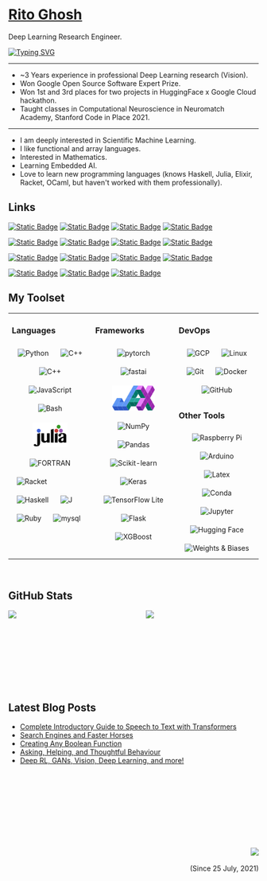 # [Rito Ghosh](https://ritog.github.io)

Deep Learning Research Engineer.

[![Typing SVG](https://readme-typing-svg.demolab.com?font=Cascadia+Code&duration=3000&pause=600&color=AFC5C2&center=true&vCenter=true&width=800&height=200&lines=Hi%2C+I+am+Rito;I+am+a+Research+Engineer+working+in+Vision+and+Deep+Learning.;I+am+deeply+interested+in+Non-Linear+Dynamics+and+chaos+theory%2C;artificial+life%2C+financial+programming%2C+and+Edge+AI.;I+like+functional+programming+and+Mathematics.;I+love+to+read%2C+write%2C+swim%2C+and+play+music.;Welcome+to+my+GitHub+profile!+%F0%9F%91%8B%F0%9F%8F%BC)](https://git.io/typing-svg)

____

* ~3 Years experience in professional Deep Learning research (Vision).
* Won Google Open Source Software Expert Prize.
* Won 1st and 3rd places for two projects in HuggingFace x Google Cloud hackathon.
* Taught classes in Computational Neuroscience in Neuromatch Academy, Stanford Code in Place 2021.

___

- I am deeply interested in Scientific Machine Learning.
- I like functional and array languages.
- Interested in Mathematics.
- Learning Embedded AI.
- Love to learn new programming languages (knows Haskell, Julia, Elixir, Racket, OCaml, but haven't worked with them professionally).


## Links

[![Static Badge](https://img.shields.io/badge/%40AllesistKode-_-blue?style=for-the-badge&logo=X&labelColor=blue&link=https%3A%2F%2Fx.com%2FAllesistKode)](https://x.com/AllesistKode) [![Static Badge](https://img.shields.io/badge/%F0%9F%93%84CV-Ritobrata_Ghosh-blue?style=for-the-badge&labelColor=blue&link=https%3A%2F%2Fritog.github.com)](https://ritog.github.io) [![Static Badge](https://img.shields.io/badge/ML_Blog-orange?style=for-the-badge&logo=github&link=https%3A%2F%2Fritog.github.io%2Fblog)](https://ritog.github.io/blog) [![Static Badge](https://img.shields.io/badge/%CA%95%E2%80%A2%E1%B4%A5%E2%80%A2%CA%94-Blog-orange?style=for-the-badge&labelColor=blue&color=grey&link=https%3A%2F%2Fconvoluted.bearblog.dev)](https://convoluted.bearblog.dev)

[![Static Badge](https://img.shields.io/badge/Mastodon-grey?style=for-the-badge&logo=mastodon&link=https%3A%2F%2Fmathstodon.xyz%2F%40rg)](https://mathstodon.xyz/@rg) [![Static Badge](https://img.shields.io/badge/YouTube-ritoLAB-green?style=flat-square&logo=youtube&link=https%3A%2F%2Fyoutube.com%2F%40ritoLAB)](https://youtube.com/@ritoLAB) [![Static Badge](https://img.shields.io/badge/Bluesky-cyan?style=for-the-badge&logo=bsky&link=https%3A%2F%2Fbsky.app%2Fprofile%2Fritog.bsky.social)](https://bsky.app/profile/ritog.bsky.social) [![Static Badge](https://img.shields.io/badge/%F0%9F%A4%97HuggingFace-orange?style=for-the-badge&link=https%3A%2F%2Fhuggingface.co%2Fritog)](https://huggingface.co/ritog)


[![Static Badge](https://img.shields.io/badge/Medium-black?style=for-the-badge&logo=medium&link=https%3A%2F%2Fritog.medium.com)](https://ritog.medium.com) [![Static Badge](https://img.shields.io/badge/LinkedIn-blue?style=for-the-badge&logo=linkedin&link=https%3A%2F%2Fwww.linkedin.com%2Fin%2Fritobrata-ghosh)](https://linkedin.com/in/ritobrata-ghosh) [![Static Badge](https://img.shields.io/badge/Substack-red?style=for-the-badge&logo=substack&link=https%3A%2F%2Frito.substack.com)](https://rito.substack.com) [![Static Badge](https://img.shields.io/badge/Kaggle-blue?style=for-the-badge&logo=kaggle&link=https%3A%2F%2Fkaggle.com%2Ftruthr)](https://kaggle.com/truthr)



[![Static Badge](https://img.shields.io/badge/Patreon-green?style=for-the-badge&logo=patreon&link=https%3A%2F%2Fpatreon.com%2Fritog)](https://patreon.com/ritog) [![Static Badge](https://img.shields.io/badge/liberapay-green?style=for-the-badge&logo=liberapay&link=https%3A%2F%2Fliberapay.com%2Fritog)](https://liberapay.com/ritog) [![Static Badge](https://img.shields.io/badge/Ko--Fi-green?style=for-the-badge&logo=ko-fi&link=https%3A%2F%2Fko-fi.com%2Fritog)](https://ko-fi.com/ritog)



## My Toolset  
<table><tr><td valign="top" width="33%">



### Languages  
<div align="center">  
<img style="margin: 10px" src="https://profilinator.rishav.dev/skills-assets/python-original.svg" alt="Python" height="50" />  
<img style="margin: 10px" src="https://upload.wikimedia.org/wikipedia/commons/1/18/ISO_C%2B%2B_Logo.svg" alt="C++" height="50" />
<img style="margin: 10px" src="https://upload.wikimedia.org/wikipedia/commons/1/18/C_Programming_Language.svg" alt="C++" height="50" />
<img style="margin: 10px" src="https://profilinator.rishav.dev/skills-assets/javascript-original.svg" alt="JavaScript" height="50" />  
<img style="margin: 10px" src="https://profilinator.rishav.dev/skills-assets/gnu_bash-icon.svg" alt="Bash" height="50" />
<img style="margin: 10px" src="https://raw.githubusercontent.com/JuliaLang/julia-logo-graphics/b5551ca7946b4a25746c045c15fbb8806610f8d0/images/julia-logo-color.svg" alt="julia" height="50" />
<img style="margin: 10px" src="https://upload.wikimedia.org/wikipedia/commons/b/b8/Fortran_logo.svg" alt="FORTRAN" height="50" />
</div>
<img style="margin: 10px" src="https://upload.wikimedia.org/wikipedia/commons/c/c1/Racket-logo.svg" alt="Racket" height="50" />
<img style="margin: 10px" src="https://i.imgur.com/2to3R2X.png" alt="Haskell" height="50" />
<img style="margin: 10px" src="https://i.imgur.com/6zmPfN2.png" alt="J" height="50" />
<img style="margin: 10px" src="https://upload.wikimedia.org/wikipedia/commons/7/73/Ruby_logo.svg" alt="Ruby" height="50" />
<img style="margin: 10px" src="https://www.mysql.com/common/logos/logo-mysql-170x115.png" alt="mysql" height="50" />
</td><td valign="top" width="33%">



### Frameworks  
<div align="center">
<img style="margin: 10px" src="https://profilinator.rishav.dev/skills-assets/pytorch-icon.svg" alt="pytorch" height="50" />
<img style="margin: 10px" src="https://i.imgur.com/Bp7m4sK.png" alt="fastai" height="50" />
<img style="margin: 10px" src="https://raw.githubusercontent.com/google/jax/36d06dbb61a0bdb27ca7d60de151284bb2543fbb/images/jax_logo.svg" alt="JAX" height="50" />
<img style="margin: 10px" src="https://upload.wikimedia.org/wikipedia/commons/3/31/NumPy_logo_2020.svg" alt="NumPy" height="50" />
<img style="margin: 10px" src="https://upload.wikimedia.org/wikipedia/commons/e/ed/Pandas_logo.svg" alt="Pandas" height="50" />
<img style="margin: 10px" src="https://upload.wikimedia.org/wikipedia/commons/0/05/Scikit_learn_logo_small.svg" alt="Scikit-learn" height="50" />
<img style="margin: 10px" src="https://profilinator.rishav.dev/skills-assets/keras.png" alt="Keras" height="50" />
<img style="margin: 10px" src="https://www.tensorflow.org/static/site-assets/images/project-logos/tensorflow-lite-logo-social.png" alt="TensorFlow Lite" height="50" />
<img style="margin: 10px" src="https://upload.wikimedia.org/wikipedia/commons/3/3c/Flask_logo.svg" alt="Flask" height="50" />
<img style="margin: 10px" src="https://i.imgur.com/z62STwf.png" alt="XGBoost" height="50" />
 
</div>

</td><td valign="top" width="33%">



### DevOps  
<div align="center">  
<img style="margin: 10px" src="https://profilinator.rishav.dev/skills-assets/google_cloud-icon.svg" alt="GCP" height="50" />  
<img style="margin: 10px" src="https://upload.wikimedia.org/wikipedia/commons/a/ab/Linux_Logo_in_Linux_Libertine_Font.svg" alt="Linux" height="50" />  
<img style="margin: 10px" src="https://profilinator.rishav.dev/skills-assets/git-scm-icon.svg" alt="Git" height="50" />  
<img style="margin: 10px" src="https://profilinator.rishav.dev/skills-assets/docker-original-wordmark.svg" alt="Docker" height="50" />
<img style="margin: 10px" src="https://github.githubassets.com/images/modules/logos_page/GitHub-Mark.png" alt="GitHub" height="50" />
</div>  



### Other Tools  
<div align="center">  
<img style="margin: 10px" src="https://elinux.org/images/c/cb/Raspberry_Pi_Logo.svg" alt="Raspberry Pi" height="50" />  
<img style="margin: 10px" src="https://upload.wikimedia.org/wikipedia/commons/8/87/Arduino_Logo.svg" alt="Arduino" height="50" />  
<img style="margin: 10px" src="https://upload.wikimedia.org/wikipedia/commons/9/92/LaTeX_logo.svg" alt="Latex" height="50" />
<img style="margin: 10px" src="https://upload.wikimedia.org/wikipedia/commons/e/ea/Conda_logo.svg" alt="Conda" height="50" />
<img style="margin: 10px" src="https://upload.wikimedia.org/wikipedia/commons/3/38/Jupyter_logo.svg" alt="Jupyter" height="50" />
<img style="margin: 10px" src="https://huggingface.co/front/assets/huggingface_logo.svg" alt="Hugging Face" height="50" />
<img style="margin: 10px" src="https://raw.githubusercontent.com/wandb/assets/04cfa58cc59fb7807e0423187a18db0c7430bab5/wandb-dots-logo.svg" alt="Weights & Biases" height="50" />
  
</div>

</td></tr></table>  

<br>


## GitHub Stats

<div align="center">
<img src="https://github-readme-stats.vercel.app/api?username=ritog&show_icons=true&count_private=true&hide_border=true" width="45%" align="left"/>
<img src="https://github-readme-stats.vercel.app/api/top-langs/?username=ritog&hide_border=true&layout=compact" width="45%" align="right"/>
</div>


<br>
<br>
<br>
<br>
<br>
<br>
<br>
<br>
<br>

## Latest Blog Posts

<!-- BLOG-POST-LIST:START -->
- [Complete Introductory Guide to Speech to Text with Transformers](https://ritog.substack.com/p/complete-introductory-guide-to-speech)
- [Search Engines and Faster Horses](https://ritog.substack.com/p/search-engines-and-faster-horses)
- [Creating Any Boolean Function](https://ritog.substack.com/p/nand2tetris-1-any-boolean-function)
- [Asking, Helping, and Thoughtful Behaviour](https://ritog.substack.com/p/asking-helping-and-thoughtful-behaviour)
- [Deep RL, GANs, Vision, Deep Learning, and more!](https://ritog.substack.com/p/coming-soon)
<!-- BLOG-POST-LIST:END -->

<br>
<br>
<br>
<br>
<br>
<br>
<br>
<br>
<br>

<div align="right">
<img src="https://komarev.com/ghpvc/?username=ghosh-r&&style=flat-square" />
</div>

<p align="right">(Since 25 July, 2021)</p>


<!--
**ghosh-r/ghosh-r** is a ✨ _special_ ✨ repository because its `README.md` (this file) appears on your GitHub profile.

Here are some ideas to get you started:

- 🔭 I’m currently working on ...
- 🌱 I’m currently learning ...
- 👯 I’m looking to collaborate on ...
- 🤔 I’m looking for help with ...
- 💬 Ask me about ...
- 📫 How to reach me: ...
- 😄 Pronouns: ...
- ⚡ Fun fact: ...
-->
